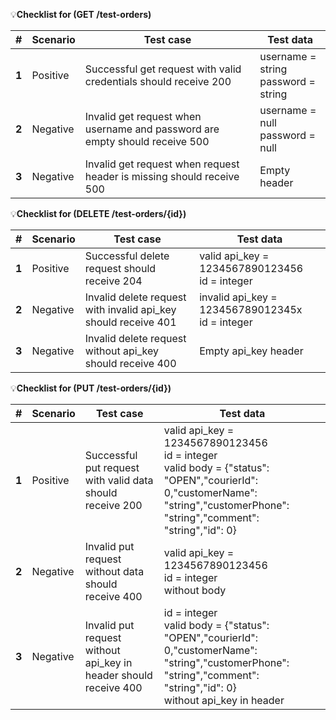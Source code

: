 💡**Checklist for (GET /test-orders)**

| #     | Scenario | Test case                                                                   | Test data                              |
| ----- | -------- | --------------------------------------------------------------------------- | -------------------------------------- |
| **1** | Positive | Successful get request with valid credentials should receive 200            | username = string<br>password = string |
| **2** | Negative | Invalid get request when username and password are empty should receive 500 | username = null<br>password = null     |
| **3** | Negative | Invalid get request when request header is missing should receive 500       | Empty header                           |

💡**Checklist for (DELETE /test-orders/{id})**

| #     | Scenario | Test case                                                      | Test data                                          |
| ----- | -------- | -------------------------------------------------------------- | -------------------------------------------------- |
| **1** | Positive | Successful delete request should receive 204                   | valid api_key = 1234567890123456<br>id = integer   |
| **2** | Negative | Invalid delete request with invalid api_key should receive 401 | invalid api_key = 123456789012345x<br>id = integer |
| **3** | Negative | Invalid delete request without api_key should receive 400      | Empty api_key header                               |

💡**Checklist for (PUT /test-orders/{id})**

| #     | Scenario | Test case                                                        | Test data                                                                                                                                                                         |
| ----- | -------- | ---------------------------------------------------------------- | --------------------------------------------------------------------------------------------------------------------------------------------------------------------------------- |
| **1** | Positive | Successful put request with valid data should receive 200        | valid api_key = 1234567890123456<br>id = integer<br>valid body = {"status": "OPEN","courierId": 0,"customerName": "string","customerPhone": "string","comment": "string","id": 0} |
| **2** | Negative | Invalid put request without data should receive 400              | valid api_key = 1234567890123456<br>id = integer<br>without body                                                                                                                  |
| **3** | Negative | Invalid put request without api_key in header should receive 400 | id = integer<br>valid body = {"status": "OPEN","courierId": 0,"customerName": "string","customerPhone": "string","comment": "string","id": 0}<br>without api_key in header        |

